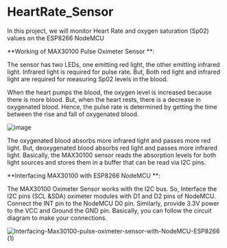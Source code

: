 # HeartRate_Sensor
In this project, we will monitor Heart Rate and oxygen saturation (Sp02) values on the ESP8266 NodeMCU

**Working of MAX30100 Pulse Oximeter Sensor **:

The sensor has two LEDs, one emitting red light, the other emitting infrared light. Infrared light is required for pulse rate. But, Both red light and infrared light are required for measuring Sp02 levels in the blood.

When the heart pumps the blood, the oxygen level is increased because there is more blood. But, when the heart rests, there is a decrease in oxygenated blood. Hence, the pulse rate is determined by getting the time between the rise and fall of oxygenated blood.

![image](https://user-images.githubusercontent.com/63048880/170036228-92406ceb-843e-41fb-b2ae-a89745efd1ec.png)

The oxygenated blood absorbs more infrared light and passes more red light. But, deoxygenated blood absorbs red light and passes more infrared light. Basically, the MAX30100 sensor reads the absorption levels for both light sources and stores them in a buffer that can be read via I2C pins.

**Interfacing MAX30100 with ESP8266 NodeMCU **:

The MAX30100 Oximeter Sensor works with the I2C bus. So, Interface the I2C pins (SCL &SDA) oximeter modules with D1 and D2 pins of NodeMCU. Connect the INT pin to the NodeMCU D0 pin. Similarly, provide 3.3V power to the VCC and Ground the GND pin. Basically, you can follow the circuit diagram to make your connections.

![Interfacing-Max30100-pulse-oximeter-sensor-with-NodeMCU-ESP8266 (1)](https://user-images.githubusercontent.com/63048880/170036697-37c3a3ac-12ad-4ee9-a7b8-64c175863ab3.jpg)

